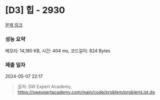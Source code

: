 # [D3] 힙 - 2930 

[문제 링크](https://swexpertacademy.com/main/code/problem/problemDetail.do?contestProbId=AV-Tj7ya3jYDFAXr) 

### 성능 요약

메모리: 14,180 KB, 시간: 404 ms, 코드길이: 824 Bytes

### 제출 일자

2024-05-07 22:17



> 출처: SW Expert Academy, https://swexpertacademy.com/main/code/problem/problemList.do